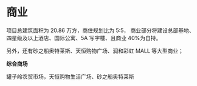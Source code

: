 # **商业**

项目总建筑面积为 20.86 万方，商住规划比为 5:5，
商业部分将建设总部基地、四星级及以上酒店、国际公寓、5A 写字楼、且商业 40%为自持。

另外，还有砂之船奥特莱斯、天恒购物广场、润和彩虹 MALL 等大型商业；

**综合商场**

罐子岭农贸市场，天恒购物生活广场、砂之船奥特莱斯
